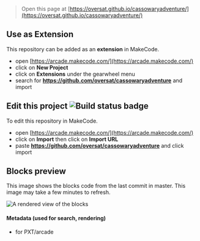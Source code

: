  


> Open this page at [https://oversat.github.io/cassowaryadventure/](https://oversat.github.io/cassowaryadventure/)

## Use as Extension

This repository can be added as an **extension** in MakeCode.

* open [https://arcade.makecode.com/](https://arcade.makecode.com/)
* click on **New Project**
* click on **Extensions** under the gearwheel menu
* search for **https://github.com/oversat/cassowaryadventure** and import

## Edit this project ![Build status badge](https://github.com/oversat/cassowaryadventure/workflows/MakeCode/badge.svg)

To edit this repository in MakeCode.

* open [https://arcade.makecode.com/](https://arcade.makecode.com/)
* click on **Import** then click on **Import URL**
* paste **https://github.com/oversat/cassowaryadventure** and click import

## Blocks preview

This image shows the blocks code from the last commit in master.
This image may take a few minutes to refresh.

![A rendered view of the blocks](https://github.com/oversat/cassowaryadventure/raw/master/.github/makecode/blocks.png)

#### Metadata (used for search, rendering)

* for PXT/arcade
<script src="https://makecode.com/gh-pages-embed.js"></script><script>makeCodeRender("{{ site.makecode.home_url }}", "{{ site.github.owner_name }}/{{ site.github.repository_name }}");</script>
